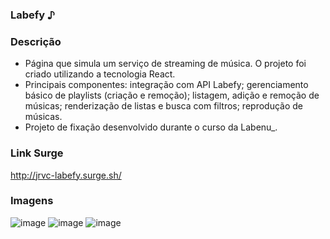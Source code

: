 ### Labefy ♪

### Descrição
- Página que simula um serviço de streaming de música. O projeto foi criado utilizando a tecnologia React.
- Principais componentes: integração com API Labefy; gerenciamento básico de playlists (criação e remoção); listagem, adição e remoção de músicas; renderização de listas e busca com filtros; reprodução de músicas.
- Projeto de fixação desenvolvido durante o curso da Labenu_.

### Link Surge 
http://jrvc-labefy.surge.sh/

### Imagens
![image](https://user-images.githubusercontent.com/80327029/142771062-b6b98051-1562-4474-9f1e-fde2806968e0.png)
![image](https://user-images.githubusercontent.com/80327029/142771115-5607fd48-4e63-43f7-a6a4-61df2d8832e4.png)
![image](https://user-images.githubusercontent.com/80327029/142771095-42956244-5f35-4d21-b4ff-7161d6619d7f.png)